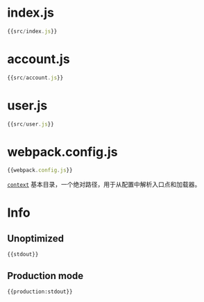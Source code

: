 # index.js

``` javascript
{{src/index.js}}
```

# account.js

``` javascript
{{src/account.js}}
```

# user.js

``` javascript
{{src/user.js}}
```

# webpack.config.js

``` javascript
{{webpack.config.js}}
```

[`context`](https://webpack.js.org/configuration/entry-context/#context) 基本目录，一个绝对路径，用于从配置中解析入口点和加载器。

# Info

## Unoptimized

```
{{stdout}}
```

## Production mode

```
{{production:stdout}}
```
